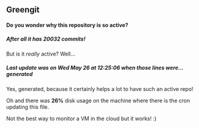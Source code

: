## Greengit

#### Do you wonder why this repository is so active?

##### After all it has 20032 commits!

But is it *really* active? Well...

##### Last update was on Wed May 26 at 12:25:06 when those lines were... generated

Yes, generated, because it certainly helps a lot to have such an active repo!

Oh and there was **26%** disk usage on the machine
where there is the cron updating this file.

Not the best way to monitor a VM in the cloud but it works! :)
